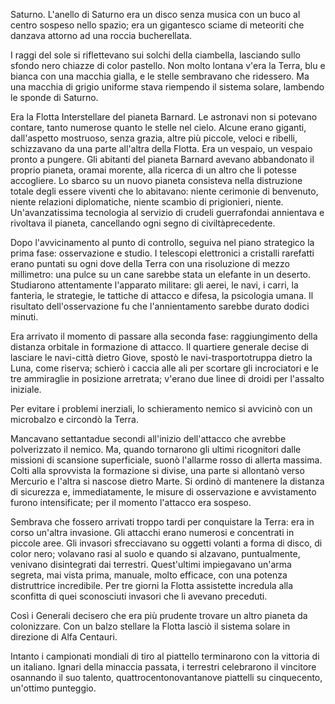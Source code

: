 Saturno. L'anello di Saturno era un disco senza musica con un buco al centro
sospeso nello spazio; era un gigantesco sciame di meteoriti che danzava attorno
ad una roccia bucherellata.

I raggi del sole si riflettevano sui solchi della ciambella, lasciando sullo
sfondo nero chiazze di color pastello. Non molto lontana v'era la Terra, blu e
bianca con una macchia gialla, e le stelle sembravano che ridessero. Ma una
macchia di grigio uniforme stava riempendo il sistema solare, lambendo le sponde
di Saturno.

Era la Flotta Interstellare del pianeta Barnard. Le astronavi non si potevano
contare, tanto numerose quanto le stelle nel cielo. Alcune erano giganti,
dall'aspetto mostruoso, senza grazia, altre pi&ugrave; piccole, veloci e
ribelli, schizzavano da una parte all'altra della Flotta. Era un vespaio, un
vespaio pronto a pungere. Gli abitanti del pianeta Barnard avevano abbandonato
il proprio pianeta, oramai morente, alla ricerca di un altro che li potesse
accogliere. Lo sbarco su un nuovo pianeta consisteva nella distruzione totale
degli essere viventi che lo abitavano: niente cerimonie di benvenuto, niente
relazioni diplomatiche, niente scambio di prigionieri, niente. Un'avanzatissima
tecnologia al servizio di crudeli guerrafondai annientava e rivoltava il
pianeta, cancellando ogni segno di civilt&agrave;precedente.

Dopo l'avvicinamento al punto di controllo, seguiva nel piano strategico la
prima fase: osservazione e studio. I telescopi elettronici a cristalli rarefatti
erano puntati su ogni dove della Terra con una risoluzione di mezzo millimetro:
una pulce su un cane sarebbe stata un elefante in un deserto. Studiarono
attentamente l'apparato militare: gli aerei, le navi, i carri, la fanteria, le
strategie, le tattiche di attacco e difesa, la psicologia umana. Il risultato
dell'osservazione fu che l'annientamento sarebbe durato dodici minuti.

Era arrivato il momento di passare alla seconda fase: raggiungimento della
distanza orbitale in formazione di attacco. Il quartiere generale decise di
lasciare le navi-citt&agrave; dietro Giove, spost&ograve; le
navi-trasportotruppa dietro la Luna, come riserva; schier&ograve; i caccia alle
ali per scortare gli incrociatori e le tre ammiraglie in posizione arretrata;
v'erano due linee di droidi per l'assalto iniziale.

Per evitare i problemi inerziali, lo schieramento nemico si avvicin&ograve; con
un microbalzo e circond&ograve; la Terra.

Mancavano settantadue secondi all'inizio dell'attacco che avrebbe polverizzato
il nemico. Ma, quando tornarono gli ultimi ricognitori dalle missioni di
scansione superficiale, suon&ograve; l'allarme rosso di allerta massima. Colti
alla sprovvista la formazione si divise, una parte si allontan&ograve; verso
Mercurio e l'altra si nascose dietro Marte. Si ordin&ograve; di mantenere la
distanza di sicurezza e, immediatamente, le misure di osservazione e
avvistamento furono intensificate; per il momento l'attacco era sospeso.

Sembrava che fossero arrivati troppo tardi per conquistare la Terra: era in
corso un'altra invasione. Gli attacchi erano numerosi e concentrati in piccole
aree. Gli invasori sfrecciavano su oggetti volanti a forma di disco, di color
nero; volavano rasi al suolo e quando si alzavano, puntualmente, venivano
disintegrati dai terrestri. Quest'ultimi impiegavano un'arma segreta, mai vista
prima, manuale, molto efficace, con una potenza distruttrice incredibile. Per
tre giorni la Flotta assistette incredula alla sconfitta di quei sconosciuti
invasori che li avevano preceduti.

Cos&igrave; i Generali decisero che era pi&ugrave; prudente trovare un altro
pianeta da colonizzare. Con un balzo stellare la Flotta lasci&ograve; il sistema
solare in direzione di Alfa Centauri.

Intanto i campionati mondiali di tiro al piattello terminarono con la vittoria
di un italiano. Ignari della minaccia passata, i terrestri celebrarono il
vincitore osannando il suo talento, quattrocentonovantanove piattelli su
cinquecento, un'ottimo punteggio.
